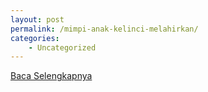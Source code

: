 ```yaml
---
layout: post
permalink: /mimpi-anak-kelinci-melahirkan/
categories:
    - Uncategorized
---
```


[Baca Selengkapnya](/07)